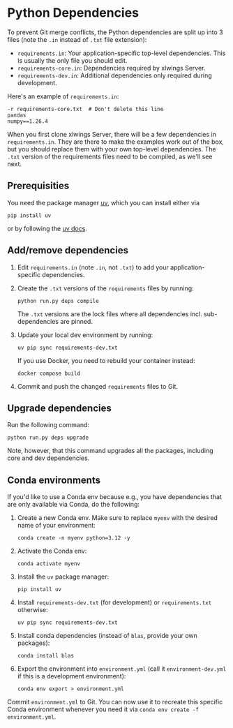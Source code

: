 # Python Dependencies

To prevent Git merge conflicts, the Python dependencies are split up into 3 files (note the `.in` instead of `.txt` file extension):

- `requirements.in`: Your application-specific top-level dependencies. This is usually the only file you should edit.
- `requirements-core.in`: Dependencies required by xlwings Server.
- `requirements-dev.in`: Additional dependencies only required during development.

Here's an example of `requirements.in`:

```
-r requirements-core.txt  # Don't delete this line
pandas
numpy==1.26.4
```

When you first clone xlwings Server, there will be a few dependencies in `requirements.in`. They are there to make the examples work out of the box, but you should replace them with your own top-level dependencies. The `.txt` version of the requirements files need to be compiled, as we'll see next.

## Prerequisities

You need the package manager [uv](https://docs.astral.sh/uv/), which you can install either via

```
pip install uv
```

or by following the [uv docs](https://docs.astral.sh/uv/getting-started/installation/).

## Add/remove dependencies

1. Edit `requirements.in` (note `.in`, not `.txt`) to add your application-specific dependencies.
2. Create the `.txt` versions of the `requirements` files by running:

   ```text
   python run.py deps compile
   ```

   The `.txt` versions are the lock files where all dependencies incl. sub-dependencies are pinned.

3. Update your local dev environment by running:

   ```text
   uv pip sync requirements-dev.txt
   ```

   If you use Docker, you need to rebuild your container instead:

   ```text
   docker compose build
   ```

4. Commit and push the changed `requirements` files to Git.

## Upgrade dependencies

Run the following command:

```text
python run.py deps upgrade
```

Note, however, that this command upgrades all the packages, including core and dev dependencies.

## Conda environments

If you'd like to use a Conda env because e.g., you have dependencies that are only available via Conda, do the following:

1. Create a new Conda env. Make sure to replace `myenv` with the desired name of your environment:

   ```text
   conda create -n myenv python=3.12 -y
   ```

2. Activate the Conda env:

   ```text
   conda activate myenv
   ```

3. Install the `uv` package manager:

   ```text
   pip install uv
   ```

4. Install `requirements-dev.txt` (for development) or `requirements.txt` otherwise:

   ```text
   uv pip sync requirements-dev.txt
   ```

5. Install conda dependencies (instead of `blas`, provide your own packages):

   ```text
   conda install blas
   ```

6. Export the environment into `environment.yml` (call it `environment-dev.yml` if this is a development environment):

   ```text
   conda env export > environment.yml
   ```

Commit `environment.yml` to Git. You can now use it to recreate this specific Conda environment whenever you need it via `conda env create -f environment.yml`.
